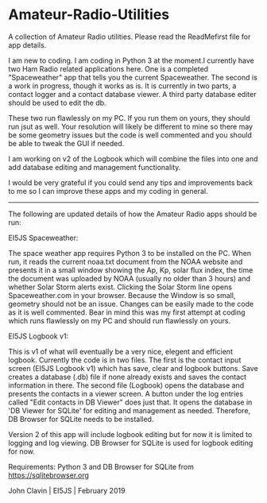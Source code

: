 # Amateur-Radio-Utilities
A collection of Amateur Radio utilities. Please read the ReadMefirst file for app details.

I am new to coding. I am coding in Python 3 at the moment.I currently have two Ham Radio related
applications here. One is a completed "Spaceweather" app that tells you the current Spaceweather.
The second is a work in progress, though it works as is. It is currently in two parts, a contact 
logger and a contact database viewer. A third party database editer should be used to edit the db.

These two run flawlessly on my PC. If you run them on yours, they should run jsut as well. Your 
resolution will likely be different to mine so there may be some geometry issues but the code is
well commented and you should be able to tweak the GUI if needed. 

I am working on v2 of the Logbook which will combine the files into one and add database editing
and management functionality. 

I would be very grateful if you could send any tips and improvements back to me so I can improve 
these apps and my coding in general.

_________________________________________________________________________________________________


The following are updated details of how the Amateur Radio apps should be run:




EI5JS Spaceweather:

The space weather app requires Python 3 to be installed on the PC. When run, it reads the current 
noaa.txt document from the NOAA website and presents it in a small window showing the Ap, Kp, 
solar flux index, the time the document was uploaded by NOAA (usually no older than 3 hours) and 
whether Solar Storm alerts exist. Clicking the Solar Storm line opens Spaceweather.com in your browser.
Because the Window is so small, geometry should not be an issue. Changes can be easily made to the code
as it is well commented. Bear in mind this was my first attempt at coding which runs flawlessly on my 
PC and should run flawlessly on yours. 





EI5JS Logbook v1:

This is v1 of what will eventually be a very nice, elegent and efficient logbook. Currently the code
is in two files. The first is the contact input screen (EI5JS Logbook v1) which has save, clear and logbook buttons.
Save creates a database (.db) file if none already exists and saves the contact information in there. 
The second file (Logbook) opens the database and presents the contacts in a viewer screen. A button
under the log entries called "Edit contacts in DB Viewer" does just that. It opens the database in 'DB Viewer
for SQLite' for editing and management as needed. Therefore, DB Browser for SQLite needs to be installed.  

Version 2 of this app will include logbook editing but for now it is limited to logging and log viewing.
DB Browser for SQLite is used for logbook editing for now.

Requirements:  Python 3 and DB Browser for SQLite from https://sqlitebrowser.org



John Clavin   |   EI5JS   |   February 2019




